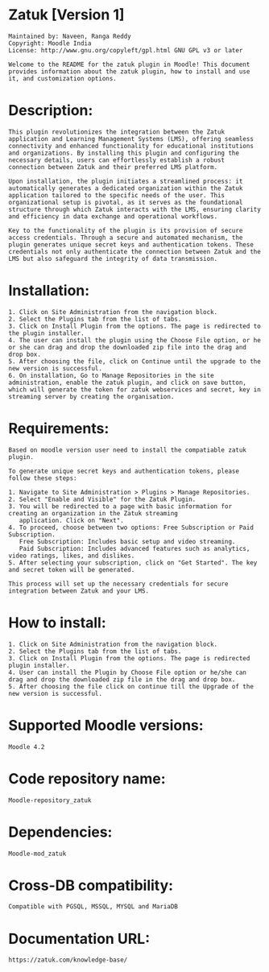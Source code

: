 # Zatuk [Version 1]

    Maintained by: Naveen, Ranga Reddy
    Copyright: Moodle India
    License: http://www.gnu.org/copyleft/gpl.html GNU GPL v3 or later

    Welcome to the README for the zatuk plugin in Moodle! This document provides information about the zatuk plugin, how to install and use it, and customization options.

# Description:

    This plugin revolutionizes the integration between the Zatuk application and Learning Management Systems (LMS), offering seamless connectivity and enhanced functionality for educational institutions and organizations. By installing this plugin and configuring the necessary details, users can effortlessly establish a robust connection between Zatuk and their preferred LMS platform.

    Upon installation, the plugin initiates a streamlined process: it automatically generates a dedicated organization within the Zatuk application tailored to the specific needs of the user. This organizational setup is pivotal, as it serves as the foundational structure through which Zatuk interacts with the LMS, ensuring clarity and efficiency in data exchange and operational workflows.

    Key to the functionality of the plugin is its provision of secure access credentials. Through a secure and automated mechanism, the plugin generates unique secret keys and authentication tokens. These credentials not only authenticate the connection between Zatuk and the LMS but also safeguard the integrity of data transmission.

# Installation:

    1. Click on Site Administration from the navigation block.
    2. Select the Plugins tab from the list of tabs.
    3. Click on Install Plugin from the options. The page is redirected to the plugin installer.
    4. The user can install the plugin using the Choose File option, or he or she can drag and drop the downloaded zip file into the drag and drop box.
    5. After choosing the file, click on Continue until the upgrade to the new version is successful.
    6. On installation, Go to Manage Repositories in the site administration, enable the zatuk plugin, and click on save button, which will generate the token for zatuk webservices and secret, key in streaming server by creating the organisation.

# Requirements:
    Based on moodle version user need to install the compatiable zatuk plugin.

    To generate unique secret keys and authentication tokens, please follow these steps:

    1. Navigate to Site Administration > Plugins > Manage Repositories.
    2. Select "Enable and Visible" for the Zatuk Plugin.
    3. You will be redirected to a page with basic information for creating an organization in the Zatuk streaming 
       application. Click on "Next".
    4. To proceed, choose between two options: Free Subscription or Paid Subscription.
       Free Subscription: Includes basic setup and video streaming.
       Paid Subscription: Includes advanced features such as analytics, video ratings, likes, and dislikes.
    5. After selecting your subscription, click on "Get Started". The key and secret token will be generated.
    
    This process will set up the necessary credentials for secure integration between Zatuk and your LMS.

# How to install:

    1. Click on Site Administration from the navigation block.
    2. Select the Plugins tab from the list of tabs.
    3. Click on Install Plugin from the options. The page is redirected plugin installer.
    4. User can install the Plugin by Choose File option or he/she can drag and drop the downloaded zip file in the drag and drop box.
    5. After choosing the file click on continue till the Upgrade of the new version is successful.

# Supported Moodle versions:
    Moodle 4.2

# Code repository name:
    Moodle-repository_zatuk

# Dependencies:
    Moodle-mod_zatuk

# Cross-DB compatibility:
    Compatible with PGSQL, MSSQL, MYSQL and MariaDB


# Documentation URL:
    https://zatuk.com/knowledge-base/
